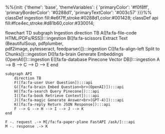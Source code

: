 %%{init: {'theme': 'base', 'themeVariables': {
    'primaryColor': '#f0f8ff',
    'primaryBorderColor': '#0288d1',
    'primaryTextColor': '#003c57'
}}}%%
classDef ingestion fill:#e6f7ff,stroke:#0288d1,color:#001428;
classDef api fill:#fce4ec,stroke:#d81b60,color:#330014;

flowchart TD
    subgraph Ingestion
        direction TB
        A([fa:fa-file-code HTML/PDFs/RSS]):::ingestion
        B([fa:fa-scissors Extract Text<br>(BeautifulSoup, pdfplumber,<br>pdf2image, pytesseract, feedparser)]):::ingestion
        C([fa:fa-align-left Split to Chunks]):::ingestion
        D([fa:fa-brain Generate Embeddings<br>(OpenAI)]):::ingestion
        E([fa:fa-database Pinecone Vector DB]):::ingestion
        A --> B --> C --> D --> E
    end

    subgraph API
        direction TB
        F([fa:fa-user User Question]):::api
        G([fa:fa-brain Embed Question<br>(OpenAI)]):::api
        H([fa:fa-search Query Pinecone]):::api
        I([fa:fa-book Retrieve Context]):::api
        J([fa:fa-magic Generate Answer<br>(GPT‑4)]):::api
        K([fa:fa-reply Return JSON Response]):::api
        F --> G --> H --> I --> J --> K
    end

    F -. request .-> M[/fa:fa-paper-plane FastAPI /ask/]:::api
    M -. response .-> K
